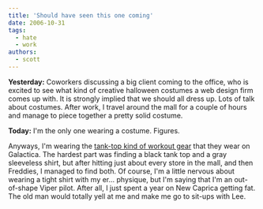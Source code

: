 ```yaml
---
title: 'Should have seen this one coming'
date: 2006-10-31
tags:
  - hate
  - work
authors:
  - scott
---
```


**Yesterday:** Coworkers discussing a big client coming to the office, who is excited to see what kind of creative halloween costumes a web design firm comes up with. It is strongly implied that we should all dress up. Lots of talk about costumes. After work, I travel around the mall for a couple of hours and manage to piece together a pretty solid costume.

**Today:** I'm the only one wearing a costume. Figures.

Anyways, I'm wearing the [tank-top kind of workout gear](http://flickr.com/photos/spaceninja/284754553/) that they wear on Galactica. The hardest part was finding a black tank top and a gray sleeveless shirt, but after hitting just about every store in the mall, and then Freddies, I managed to find both. Of course, I'm a little nervous about wearing a tight shirt with my er... physique, but I'm saying that I'm an out-of-shape Viper pilot. After all, I just spent a year on New Caprica getting fat. The old man would totally yell at me and make me go to sit-ups with Lee.
